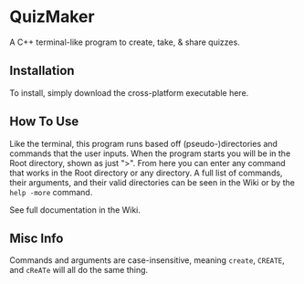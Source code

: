 # QuizMaker
A C++ terminal-like program to create, take, & share quizzes.

## Installation
To install, simply download the cross-platform executable here.

## How To Use
Like the terminal, this program runs based off (pseudo-)directories and commands that the user inputs. When the program starts you will be in the Root directory, shown as just ">". From here you can enter any command that works in the Root directory or any directory. A full list of commands, their arguments, and their valid directories can be seen in the Wiki or by the `help -more` command.

See full documentation in the Wiki.

## Misc Info
Commands and arguments are case-insensitive, meaning `create`, `CREATE`, and `cReATe` will all do the same thing.
